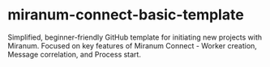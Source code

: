 # miranum-connect-basic-template
Simplified, beginner-friendly GitHub template for initiating new projects with Miranum. Focused on key features of Miranum Connect - Worker creation, Message correlation, and Process start.
